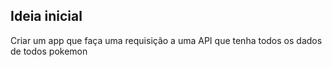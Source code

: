 ## Ideia inicial

Criar um app que faça uma requisição a uma API que tenha todos os dados de todos pokemon

